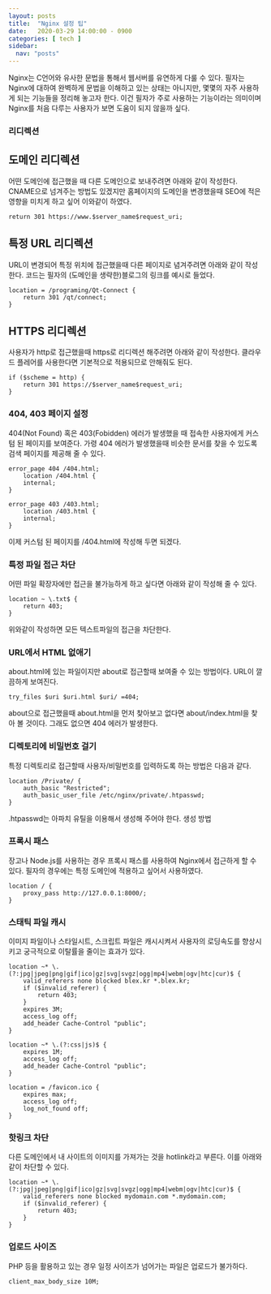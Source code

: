 ```yaml
---
layout: posts
title:  "Nginx 설정 팁"
date:   2020-03-29 14:00:00 - 0900
categories: [ tech ]
sidebar:
  nav: "posts"
---
```

Nginx는 C언어와 유사한 문법을 통해서 웹서버를 유연하게 다룰 수 있다. 필자는 Nginx에 대하여 완벽하게 문법을 이해하고 있는 상태는 아니지만, 몇몇의 자주 사용하게 되는 기능들을 정리해 놓고자 한다. 이건 필자가 주로 사용하는 기능이라는 의미이며 Nginx를 처음 다루는 사용자가 보면 도움이 되지 않을까 싶다.


### 리디렉션
## 도메인 리디렉션
어떤 도메인에 접근했을 때 다른 도메인으로 보내주려면 아래와 같이 작성한다. CNAME으로 넘겨주는 방법도 있겠지만 홈페이지의 도메인을 변경했을때 SEO에 적은 영향을 미치게 하고 싶어 이와같이 하였다.
~~~
return 301 https://www.$server_name$request_uri;
~~~

## 특정 URL 리디렉션
URL이 변경되어 특정 위치에 접근했을때 다른 페이지로 념겨주려면 아래와 같이 작성한다. 코드는 필자의 (도메인을 생략한)블로그의 링크를 예시로 들었다.
~~~
location = /programing/Qt-Connect {
    return 301 /qt/connect;
}
~~~

## HTTPS 리디렉션
사용자가 http로 접근했을때 https로 리디렉션 해주려면 아래와 같이 작성한다. 클라우드 플레어를 사용한다면 기본적으로 적용되므로 안해줘도 된다.
~~~
if ($scheme = http) {
    return 301 https://$server_name$request_uri;
}
~~~

### 404, 403 페이지 설정
404(Not Found) 혹은 403(Fobidden) 에러가 발생했을 때 접속한 사용자에게 커스텀 된 페이지를 보여준다. 가령 404 에러가 발생했을때 비슷한 문서를 찾을 수 있도록 검색 페이지를 제공해 줄 수 있다.
~~~
error_page 404 /404.html;
    location /404.html {
    internal;
}

error_page 403 /403.html;
    location /403.html {
    internal;
}
~~~
이제 커스텀 된 페이지를 /404.html에 작성해 두면 되겠다.



### 특정 파일 접근 차단
어떤 파일 확장자에만 접근을 불가능하게 하고 싶다면 아래와 같이 작성해 줄 수 있다.
~~~
location ~ \.txt$ {
    return 403;
}
~~~
위와같이 작성하면 모든 텍스트파일의 접근을 차단한다.



### URL에서 HTML 없애기
about.html에 있는 파일이지만 about로 접근할때 보여줄 수 있는 방법이다. URL이 깔끔하게 보여진다.
~~~
try_files $uri $uri.html $uri/ =404;
~~~
about으로 접근했을때 about.html을 먼저 찾아보고 없다면 about/index.html을 찾아 볼 것이다. 그래도 없으면 404 에러가 발생한다.



### 디렉토리에 비밀번호 걸기
특정 디렉토리로 접근할때 사용자/비밀번호를 입력하도록 하는 방법은 다음과 같다.
~~~
location /Private/ {
    auth_basic "Restricted";
    auth_basic_user_file /etc/nginx/private/.htpasswd;
}
~~~
.htpasswd는 아파치 유틸을 이용해서 생성해 주어야 한다. 생성 방법



### 프록시 패스
장고나 Node.js를 사용하는 경우 프록시 패스를 사용하여 Nginx에서 접근하게 할 수 있다. 필자의 경우에는 특정 도메인에 적용하고 싶어서 사용하였다.
~~~
location / {
    proxy_pass http://127.0.0.1:8000/;
}
~~~


### 스태틱 파일 캐시
이미지 파일이나 스타일시트, 스크립트 파일은 캐시시켜서 사용자의 로딩속도를 향상시키고 궁극적으로 이탈률을 줄이는 효과가 있다.
~~~
location ~* \.(?:jpg|jpeg|png|gif|ico|gz|svg|svgz|ogg|mp4|webm|ogv|htc|cur)$ {
    valid_referers none blocked blex.kr *.blex.kr;
    if ($invalid_referer) {
        return 403;
    }
    expires 3M;
    access_log off;
    add_header Cache-Control "public";
}

location ~* \.(?:css|js)$ {
    expires 1M;
    access_log off;
    add_header Cache-Control "public";
}

location = /favicon.ico {
    expires max;
    access_log off;
    log_not_found off;
}
~~~


### 핫링크 차단
다른 도메인에서 내 사이트의 이미지를 가져가는 것을 hotlink라고 부른다. 이를 아래와같이 차단할 수 있다.
~~~
location ~* \.(?:jpg|jpeg|png|gif|ico|gz|svg|svgz|ogg|mp4|webm|ogv|htc|cur)$ {
    valid_referers none blocked mydomain.com *.mydomain.com;
    if ($invalid_referer) {
        return 403;
    }
}
~~~


### 업로드 사이즈
PHP 등을 활용하고 있는 경우 일정 사이즈가 넘어가는 파일은 업로드가 불가하다.
~~~
client_max_body_size 10M;
~~~